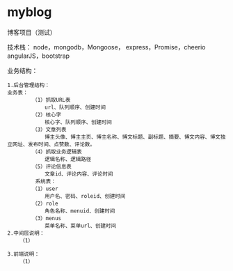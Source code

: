 # myblog
博客项目（测试）

技术栈：
    node，mongodb，Mongoose，
    express，Promise，cheerio
    angularJS，bootstrap
    
业务结构：
        
    1.后台管理结构：
    业务表：
            （1）抓取URL表
                url、队列顺序、创建时间
            （2）核心字
                核心字、队列顺序、创建时间
            （3）文章列表
                博主头像、博主主页、博主名称、博文标题、副标题、摘要、博文内容、博文独立网址、发布时间、点赞数、评论数。
            （4）抓取业务逻辑表
                逻辑名称、逻辑路径
            （5）评论信息表
                文章id、评论内容、评论时间
             系统表：
            （1）user
                用户名、密码、roleid、创建时间
            （2）role
                角色名称、menuid、创建时间
            （3）menus
                菜单名称、菜单url、创建时间
    2.中间层说明：
        （1）
    
    3.前端说明：
        （1）
 
